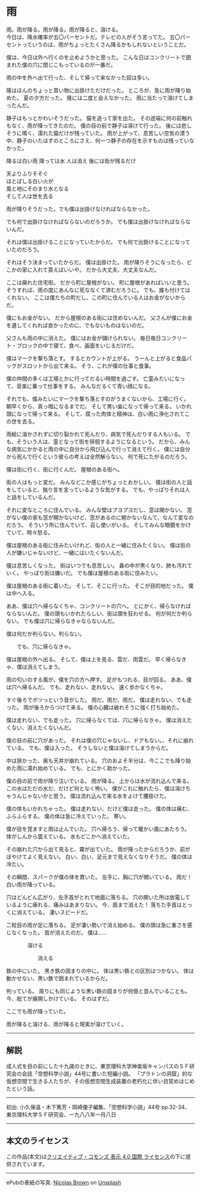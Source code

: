 # 雨
<div class="verse">
雨。雨が降る。雨が降る。雨が降ると、溶ける。
</div>

<div class="plain">
今日は、降水確率が五〇パーセントだ。テレビの人がそう言ってた。
五〇パーセントっていうのは、雨がちょっとたくさん降るかもしれないということだ。

僕は、今日は外へ行くのを止めようかと思った。
こんな日はコンクリートで囲まれた僕の穴に閉じこもっているのが一番だ。

雨の中を外へ出て行った、そして帰って来なかった奴は多い。

隆はほんのちょっと買い物に出掛けただけだった。
ところが、急に雨が降り始めた。
夏の夕方だった。
隆には二度と会えなかった。
雨に当たって溶けてしまったんだ。

静子はもっとかわいそうだった。
猫を追って家を出た。
その途端に何の前触れもなく、雨が降ってきたのだ。
僕の目の前で静子は溶けて行った。
後には悲しそうに鳴く、濡れた猫だけが残っていた。
雨が上がって、息苦しい空気の漂う中、静子のいたはずのところにさえ、何一つ静子の存在を示すものは残っていなかった。
</div>

<div class="verse">
降るは白い雨    
降っては水    
人は消え    
後には街が残るだけ

天よりふりそそぐ    
ほとばしる白い火が    
風と地にそのまり水となる    
そして人は世を去る
</div>

<div class="plain">
雨が降りそうだった。でも僕は出掛けなければならなかった。

でも何で出掛けなければならないのだろうか。
でも僕は出掛けなければならないんだ。

それは僕は出掛けることになっていたからだ。
でも何で出掛けることになっていたのだろう。

それはそう決まっていたからだ。
僕は出掛けた。
雨が降りそうになったら、どこかの家に入れて貰えばいいや。
だから大丈夫、大丈夫なんだ。
</div>

<div class="plain">
ここは廃れた住宅街。
だから町に屋根がない。
町に屋根があればいいと思う。
そうすれば、雨の度にあんなに死ななくて済むだろうに。
でも、誰も付けてはくれない。
ここは僕たちの町だし、この町に住んでいる人はお金がないからだ。

僕にもお金がない。
だから屋根のある街には住めないんだ。
父さんが僕にお金を遺してくれれば良かったのに、でもないものはないのだ。

父さんも雨の中に消えた。
僕にはお金が儲けられない。
毎日毎日コンクリート・ブロックの中で寝て、食べ、画面をいじるだけだ。

僕はマークを撃ち落とす。
するとカウントが上がる。
うーんと上がると食品パックがスロットから出て来る。
そう、これが僕の仕事と食事。

僕の仲間の多くは工場とかに行ってだるい時間を過ごす。
亡霊みたいになって、音楽に乗って仕事をする。
みんなだるくて青い顔になる。

それでも、僕みたいにマークを撃ち落とすのがうまくないから、工場に行く。
朝早くから、真っ暗になるまでだ。
そして黒い歯になって帰って来る。
いかれ頭になって帰って来る。
そして、腐った肉体と精神は、白い雨に浄化されてこの世を去る。

雨絵に溶かされずに切り裂かれて死んだり、病気で死んだりする人もいる。
でも、そういう人は、霊となって街を徘徊するようになるという。
だから、みんな病気にかかると雨の中に自分から飛び込んで行って消えて行く。
僕には自分から死んで行くという彼らの考えは全然解らない。
何で死にたがるのだろう。
</div>

<div class="plain">
僕は街に行く、街に行くんだ。
屋根のある街へ。

街の人はもっと変だ。
みんなどこか感じがちょっとおかしい。
僕は街の人と話をしていると、独り言を言っているような気がする。
でも、やっぱりそれは人と話をしているんだ。

それに変なところに住んでいる。
みんな壁はプヨプヨだし、窓は開かない。
窓がない僕の家も窓が開かないけど、窓があるのに開かないなんて、なんて変なのだろう。
そういう所に住んでいて、召し使いがいる。
そしてみんな眼鏡をかけていて、時々怒る。

僕は屋根のある街に住みたいけれど、街の人と一緒に住みたくない。
僕は街の人が嫌いじゃないけど、一緒にはいたくないんだ。

僕は息苦しくなった。
街はいつでも息苦しい。
鼻の中が黒くなり、肺も汚れていく。
やっぱり街は嫌いだ。
でも僕は屋根のある街に住みたい。

僕は屋根のある街に着いた。
そして、そこに行った。
そこが目的地だった。
僕は中へ入る。
</div>

<div class="plain">
ああ、僕は穴へ帰らなくちゃ、コンクリートの穴へ。
とにかく、帰らなければならないんだ。
僕の頭もいかれたらしい、街は頭を狂わせる。
何が何だか判らない。
でも僕は穴に帰らなきゃならないんだ。

僕は何だか判らない。判らない。

　　でも、穴に帰らなきゃ。
</div>

<div class="plain">
僕は屋根の外へ出る。
そして、僕は上を見る、雲だ、雨雲だ。
早く帰らなきゃ、僕は消えてしまう。

雨の匂いのする風が、僕を穴の方へ押す。
足がもつれる、目が回る。
ああ、僕は穴へ帰るんだ。
でも、走れない、走れない。
速く歩かなくちゃ。

すぐ後ろでポツっという音がした。
雨だ、雨だ、雨だ。
僕は走れない、でも走った。
雨が後ろからつけて来る。
僕の心臓は破れそうに強く打ち始めた。

僕は走れない、でも走った。
穴に帰らなくては、穴に帰らなきゃ。
僕は消えたくない、消えたくないんだ。

僕の目の前に穴があった。
それは僕の穴じゃないし、ドアもない。、それに崩れている。
でも、僕は入った。
そうしないと僕は溶けてしまうからだ。

中は狭かった、奥も天井が崩れている。
穴のおよそ半分は、今ここでも降り始めた雨に濡れ始めている。
でも、とにかく助かった。

僕の目の前で雨が降り注いでいる。
雨が降る。
上からは水が流れ込んで来る。
この水はただの水だ、だけど何となく怖い。
僕がこれに触れたら、僕は溶けちゃうんじゃないかと思う。
僕は流れ込んで来る水をよけて腰掛けた。

僕の体もいかれちゃった。
僕は走れない、だけど僕は走った。
僕の体は痛む、ふらふらする。
僕の体は急に冷えていった。
寒い。
</div>

<div class="plain">
僕が目を覚ますと雨は止んでいた。
穴へ帰ろう、帰って暖かい風にあたろう。
体がしんから震えている。
水もどこかへ消えていた。

その崩れた穴から出て見ると、霧が出ていた。
雨が降ったからだろうか、前がぼやけてよく見えない。
白い、白い、足元まで見えなくなりそうだ。
僕の体は冷たい。

その瞬間、スパークが僕の体を貫いた。
左手に、胸に穴が開いている。
雨だ！
白い雨が降っている。

穴はどんどん広がり、左手首がとれて地面に落ちる。
穴の開いた所は放電しているように痺れる、痛みはあまりない。
今、肩まで消えた！
落ちた手首はとっくに消えている。
凄いスピードだ。

二粒目の雨が足に落ちる。
足が凄い勢いで消え始める。
僕の頭は急に重さを感じなくなった。
首が消えたのだ。
僕は……
</div>

<div class="verse">
　　　　溶ける

　　　　　　消える
</div>

<div class="plain">
鉄の中にいた。
黒き鉄の固まりの中に。
体は黒い鉄との区別はつかない。
体は動かせない、黒い鉄で囲まれているからだ。

判っている。
周りにも同じような黒い鉄の固まりが何億と並んでいることも。
今、総てが展開しかけている。
そのはずだ。
</div>

<div class="plain">
ここでも雨が降っていた。

雨が降ると溶ける、雨が降ると現実が溶けていく。
</div>

***

## 解説
成人式を目の前にした十九歳のときに、東京理科大学神楽坂キャンパスのＳＦ研究会の会誌「空想科学小説」<span class="tcy">44</span>号に書いた短編小説。
「プラトンの洞窟」的な仮想空間で生きる人たちが、その仮想空間生成装置の老朽化に伴い目覚めはじめたという話。

***

初出: 小久保温・木下篤芳・岡崎優子編集、「空想科学小説」<span class="tcy">44</span>号 pp.<span class="tcy">32</span>-<span class="tcy">34</span>、東京理科大学ＳＦ研究会、一九八八年一月八日

***

## 本文のライセンス
この作品(本文)は<a rel="license" href="https://creativecommons.org/licenses/by/4.0/deed.ja">クリエイティブ・コモンズ 表示 4.0 国際 ライセンス</a>の下に提供されています。

***

ePubの表紙の写真: [Nicolas Brown](http://unsplash.com/photos/Bi65LFoCYLU?utm_source=unsplash&utm_medium=referral&utm_content=creditCopyText) on [Unsplash](https://unsplash.com/?utm_source=unsplash&utm_medium=referral&utm_content=creditCopyText)
